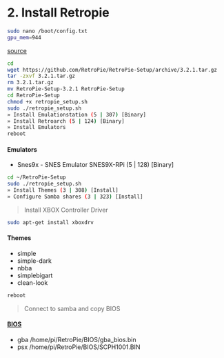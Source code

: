 # 2. Install Retropie

```bash
sudo nano /boot/config.txt
gpu_mem=944
```

[source](https://www.raspberrypi.org/documentation/configuration/config-txt.md)

```bash
cd
wget https://github.com/RetroPie/RetroPie-Setup/archive/3.2.1.tar.gz
tar -zxvf 3.2.1.tar.gz
rm 3.2.1.tar.gz
mv RetroPie-Setup-3.2.1 RetroPie-Setup
cd RetroPie-Setup
chmod +x retropie_setup.sh
sudo ./retropie_setup.sh
» Install Emulationstation (5 | 307) [Binary]
» Install Retroarch (5 | 124) [Binary]
» Install Emulators
reboot
```

#### Emulators

- Snes9x - SNES Emulator SNES9X-RPi (5 | 128) [Binary]

```bash
cd ~/RetroPie-Setup
sudo ./retropie_setup.sh
» Install Themes (3 | 308) [Install]
» Configure Samba shares (3 | 323) [Install]
```

> Install XBOX Controller Driver

```bash
sudo apt-get install xboxdrv
```
 
#### Themes

- simple
- simple-dark
- nbba
- simplebigart
- clean-look

```bash
reboot
```

> Connect to samba and copy BIOS

#### [BIOS](https://github.com/RetroPie/RetroPie-Setup/wiki/BIOS-setup-for-RetroPie)

- gba /home/pi/RetroPie/BIOS/gba_bios.bin
- psx /home/pi/RetroPie/BIOS/SCPH1001.BIN
